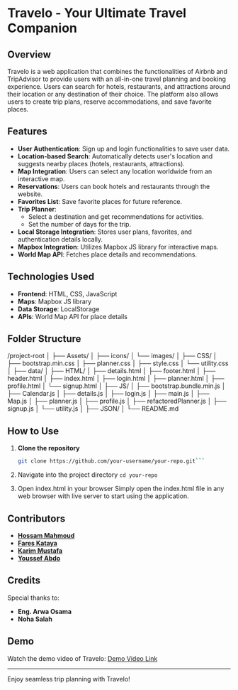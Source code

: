 # Travelo - Your Ultimate Travel Companion

## Overview

Travelo is a web application that combines the functionalities of Airbnb and TripAdvisor to provide users with an all-in-one travel planning and booking experience. Users can search for hotels, restaurants, and attractions around their location or any destination of their choice. The platform also allows users to create trip plans, reserve accommodations, and save favorite places.

## Features

- **User Authentication**: Sign up and login functionalities to save user data.
- **Location-based Search**: Automatically detects user's location and suggests nearby places (hotels, restaurants, attractions).
- **Map Integration**: Users can select any location worldwide from an interactive map.
- **Reservations**: Users can book hotels and restaurants through the website.
- **Favorites List**: Save favorite places for future reference.
- **Trip Planner**:
  - Select a destination and get recommendations for activities.
  - Set the number of days for the trip.
- **Local Storage Integration**: Stores user plans, favorites, and authentication details locally.
- **Mapbox Integration**: Utilizes Mapbox JS library for interactive maps.
- **World Map API**: Fetches place details and recommendations.

## Technologies Used

- **Frontend**: HTML, CSS, JavaScript
- **Maps**: Mapbox JS library
- **Data Storage**: LocalStorage
- **APIs**: World Map API for place details

## Folder Structure

/project-root
│
├── Assets/
│ ├── icons/
│ └── images/
│
├── CSS/
│ ├── bootstrap.min.css
│ ├── planner.css
│ ├── style.css
│ └── utility.css
│
├── data/
│
├── HTML/
│ ├── details.html
│ ├── footer.html
│ ├── header.html
│ ├── index.html
│ ├── login.html
│ ├── planner.html
│ ├── profile.html
│ └── signup.html
│
├── JS/
│ ├── bootstrap.bundle.min.js
│ ├── Calendar.js
│ ├── details.js
│ ├── login.js
│ ├── main.js
│ ├── Map.js
│ ├── planner.js
│ ├── profile.js
│ ├── refactoredPlanner.js
│ ├── signup.js
│ └── utility.js
│
├── JSON/
│
└── README.md

## How to Use

1. **Clone the repository**

   ````sh
   git clone https://github.com/your-username/your-repo.git```

   ````

2. Navigate into the project directory
   `cd your-repo`

3. Open index.html in your browser
   Simply open the index.html file in any web browser with live server to start using the application.

## Contributors

- [**Hossam Mahmoud**](hossamkheder999@gmail.com)
- [**Fares Kataya**](farestyk@gmail.com)
- [**Karim Mustafa**](karimmustafa495@gmail.com)
- [**Youssef Abdo**](yousefabdo200212@gmail.com)

## Credits

Special thanks to:

- **Eng. Arwa Osama**
- **Noha Salah**

## Demo

Watch the demo video of Travelo: [Demo Video Link](https://drive.google.com/file/d/1wZPPdcqk2-RIvHueLDZVGEpZvyUwZWVo/view?usp=sharing)

---

Enjoy seamless trip planning with Travelo!
